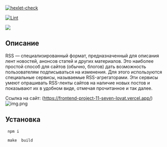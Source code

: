 [![hexlet-check](https://github.com/GeorgyKomkov/frontend-project-11/actions/workflows/hexlet-check.yml/badge.svg)](https://github.com/GeorgyKomkov/frontend-project-11/actions/workflows/hexlet-check.yml)

[![Lint](https://github.com/GeorgyKomkov/frontend-project-11/actions/workflows/nodejs.yml/badge.svg)](https://github.com/GeorgyKomkov/frontend-project-11/actions/workflows/nodejs.yml)

<a href="https://codeclimate.com/github/GeorgyKomkov/frontend-project-11/maintainability"><img src="https://api.codeclimate.com/v1/badges/c782601a10c04f42840f/maintainability" /></a>

## Описание

RSS — специализированный формат, предназначенный для описания лент новостей, анонсов статей и других материалов. Это наиболее простой способ для сайтов (обычно, блогов) дать возможность пользователям подписываться на изменения. Для этого используются специальные сервисы, называемые RSS-агрегаторами. Эти сервисы умеют опрашивать RSS-ленты сайтов на наличие новых постов и показывают их в удобном виде, отмечая прочитанное и так далее.

Ссылка на сайт: (https://frontend-project-11-seven-lovat.vercel.app/)
![img.png](public/img.png)
## Установка 
```
 npm i
```
```
 make  build

```
